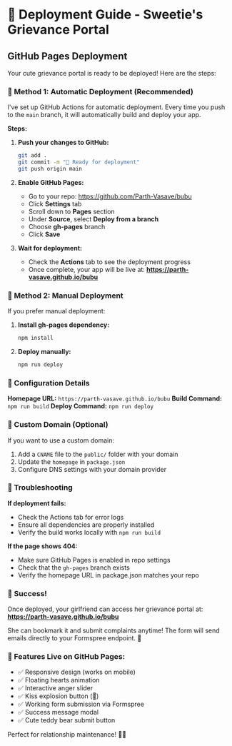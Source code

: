 # 🚀 Deployment Guide - Sweetie's Grievance Portal

## GitHub Pages Deployment

Your cute grievance portal is ready to be deployed! Here are the steps:

### 🎯 Method 1: Automatic Deployment (Recommended)

I've set up GitHub Actions for automatic deployment. Every time you push to the `main` branch, it will automatically build and deploy your app.

**Steps:**
1. **Push your changes to GitHub:**
   ```bash
   git add .
   git commit -m "💖 Ready for deployment"
   git push origin main
   ```

2. **Enable GitHub Pages:**
   - Go to your repo: https://github.com/Parth-Vasave/bubu
   - Click **Settings** tab
   - Scroll down to **Pages** section
   - Under **Source**, select **Deploy from a branch**
   - Choose **gh-pages** branch
   - Click **Save**

3. **Wait for deployment:**
   - Check the **Actions** tab to see the deployment progress
   - Once complete, your app will be live at: **https://parth-vasave.github.io/bubu**

### 🎯 Method 2: Manual Deployment

If you prefer manual deployment:

1. **Install gh-pages dependency:**
   ```bash
   npm install
   ```

2. **Deploy manually:**
   ```bash
   npm run deploy
   ```

### 🔧 Configuration Details

**Homepage URL:** `https://parth-vasave.github.io/bubu`
**Build Command:** `npm run build`
**Deploy Command:** `npm run deploy`

### 🎨 Custom Domain (Optional)

If you want to use a custom domain:
1. Add a `CNAME` file to the `public/` folder with your domain
2. Update the `homepage` in `package.json`
3. Configure DNS settings with your domain provider

### 🐛 Troubleshooting

**If deployment fails:**
- Check the Actions tab for error logs
- Ensure all dependencies are properly installed
- Verify the build works locally with `npm run build`

**If the page shows 404:**
- Make sure GitHub Pages is enabled in repo settings
- Check that the `gh-pages` branch exists
- Verify the homepage URL in package.json matches your repo

### 🎉 Success!

Once deployed, your girlfriend can access her grievance portal at:
**https://parth-vasave.github.io/bubu**

She can bookmark it and submit complaints anytime! The form will send emails directly to your Formspree endpoint. 💖

### 📱 Features Live on GitHub Pages:
- ✅ Responsive design (works on mobile)
- ✅ Floating hearts animation
- ✅ Interactive anger slider
- ✅ Kiss explosion button (💋)
- ✅ Working form submission via Formspree
- ✅ Success message modal
- ✅ Cute teddy bear submit button

Perfect for relationship maintenance! 🧸💕